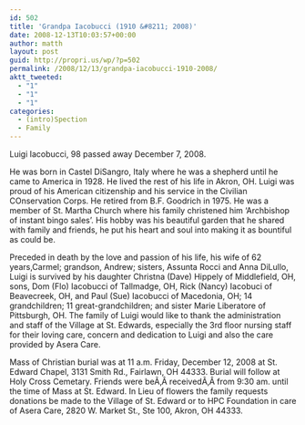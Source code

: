 ```yaml
---
id: 502
title: 'Grandpa Iacobucci (1910 &#8211; 2008)'
date: 2008-12-13T10:03:57+00:00
author: matth
layout: post
guid: http://propri.us/wp/?p=502
permalink: /2008/12/13/grandpa-iacobucci-1910-2008/
aktt_tweeted:
  - "1"
  - "1"
  - "1"
categories:
  - (intro)Spection
  - Family
---
```

Luigi Iacobucci, 98 passed away December 7, 2008.

He was born in Castel DiSangro, Italy where he was a shepherd until he came to America in 1928. He lived the rest of his life in Akron, OH. Luigi was proud of his American citizenship and his service in the Civilian COnservation Corps. He retired from B.F. Goodrich in 1975. He was a member of St. Martha Church where his family christened him &#8216;Archbishop of instant bingo sales&#8217;. His hobby was his beautiful garden that he shared with family and friends, he put his heart and soul into making it as bountiful as could be.

Preceded in death by the love and passion of his life, his wife of 62 years,Carmel; grandson, Andrew; sisters, Assunta Rocci and Anna DiLullo, Luigi is survived by his daughter Christna (Dave) Hippely of Middlefield, OH, sons, Dom (Flo) Iacobucci of Tallmadge, OH, Rick (Nancy) Iacobuci of Beavecreek, OH, and Paul (Sue) Iacobucci of Macedonia, OH; 14 grandchildren; 11 great-grandchildren; and sister Marie Liberatore of Pittsburgh, OH. The family of Luigi would like to thank the administration and staff of the Village at St. Edwards, especially the 3rd floor nursing staff for their loving care, concern and dedication to<!--more--> Luigi and also the care provided by Asera Care.

Mass of Christian burial was at 11 a.m. Friday, December 12, 2008 at St. Edward Chapel, 3131 Smith Rd., Fairlawn, OH 44333. Burial will follow at Holy Cross Cemetary. Friends were beÃ‚Â receivedÃ‚Â from 9:30 am. until the time of Mass at St. Edward. In Lieu of flowers the family requests donations be made to the Village of St. Edward or to HPC Foundation in care of Asera Care, 2820 W. Market St., Ste 100, Akron, OH 44333.